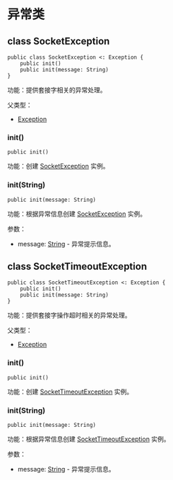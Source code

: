 # 异常类

## class SocketException

```cangjie
public class SocketException <: Exception {
    public init()
    public init(message: String)
}
```

功能：提供套接字相关的异常处理。

父类型：

- [Exception](../../core/core_package_api/core_package_exceptions.md#class-exception)

### init()

```cangjie
public init()
```

功能：创建 [SocketException](socket_package_exceptions.md#class-socketexception) 实例。

### init(String)

```cangjie
public init(message: String)
```

功能：根据异常信息创建 [SocketException](socket_package_exceptions.md#class-socketexception) 实例。

参数：

- message: [String](../../core/core_package_api/core_package_structs.md#struct-string) - 异常提示信息。

## class SocketTimeoutException

```cangjie
public class SocketTimeoutException <: Exception {
    public init()
    public init(message: String)
}
```

功能：提供套接字操作超时相关的异常处理。

父类型：

- [Exception](../../core/core_package_api/core_package_exceptions.md#class-exception)

### init()

```cangjie
public init()
```

功能：创建 [SocketTimeoutException](socket_package_exceptions.md#class-sockettimeoutexception) 实例。

### init(String)

```cangjie
public init(message: String)
```

功能：根据异常信息创建 [SocketTimeoutException](socket_package_exceptions.md#class-sockettimeoutexception) 实例。

参数：

- message: [String](../../core/core_package_api/core_package_structs.md#struct-string) - 异常提示信息。
